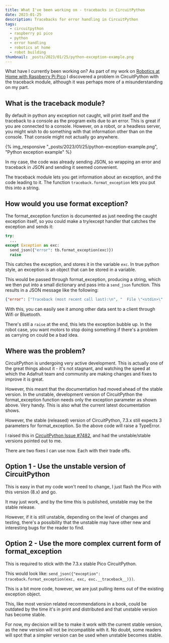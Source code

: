 ```yaml
---
title: What I've been working on - tracebacks in CircuitPython
date: 2023-01-25
description: Tracebacks for error handling in CircuitPython
tags:
  - circuitpython
  - raspberry pi pico
  - python
  - error handling
  - robotics at home
  - robot building
thumbnail: _posts/2023/01/25/python-exception-example.png
---
```

What have I currently been working on? As part of my work on [Robotics at Home with Raspberry Pi Pico](https://packt.link/5swS2) I discovered a problem in CircuitPython with the traceback module, although it was perhaps more of a misunderstanding on my part.

## What is the traceback module?

By default in python any exception not caught, will print itself and the traceback to a console as the program exits due to an error. This is great if you are connected to a console. However, on a robot, or a headless server, you might wish to do something with that information other than on the console. That console might not actually go anywhere.

{% img_responsive "_posts/2023/01/25/python-exception-example.png", "Python exception example" %}

In my case, the code was already sending JSON, so wrapping an error and traceback in JSON and sending it seemed convenient.

The traceback module lets you get information about an exception, and the code leading to it. The function `traceback.format_exception` lets you put this into a string.

## How would you use format exception?

The format_exception function is documented as just needing the caught exception itself, so you could make a try/except handler that catches the exception and sends it:

```python
try:
  ...
except Exception as exc:
  send_json({"error": tb.format_exception(exc)})
  raise
```

This catches the exception, and stores it in the variable `exc`.
In true python style, an exception is an object that can be stored in a variable.

This would be passed through format_exception, producing a string, which we then put into a small dictionary and pass into a `send_json` function. This results in a JSON message like the following:

```json
{"error": ["Traceback (most recent call last):\n", "  File \"<stdin>\", line 2, in <module>\n", "ZeroDivisionError: division by zero\n"]}
```

With this, you can easily see it among other data sent to a client through Wifi or Bluetooth.

There's still a `raise` at the end, this lets the exception bubble up.
In the robot case, you want motors to stop doing something if there's a problem as carrying on could be a bad idea.

## Where was the problem?

CircuitPython is undergoing very active development.
This is actually one of the great things about it - it's not stagnant, and watching the speed at which the Adafruit team and community are making changes and fixes to improve it is great.

However, this meant that the documentation had moved ahead of the stable version. In the unstable, development version of CircuitPython the format_exception function needs only the exception parameter as shown above. Very handy. This is also what the current latest documentation shows.

However, the stable (released) version of CircuitPython, 7.3.x still expects 3 parameters for format_exception.
So the above code will raise a TypeError.

I raised this in [CircuitPython Issue #7482](https://github.com/adafruit/circuitpython/issues/7482), and had the unstable/stable versions pointed out to me.

There are two fixes I can use now. Each with their trade offs.

## Option 1 - Use the unstable version of CircuitPython

This is easy in that my code won't need to change, I just flash the Pico with this version (8.x) and go.

It may just work, and by the time this is published, unstable may be the stable release.

However, if it is still unstable, depending on the level of changes and testing, there's a possibility that the unstable may have other new and interesting bugs for the reader to find.

## Option 2 - Use the more complex current form of format_exception

This is required to stick with the 7.3.x stable Pico CircuitPython.

This would look like:
`send_json({"exception": traceback.format_exception(exc, exc, exc.__traceback__)})`.

This is a bit more code, however, we are just pulling items out of the existing exception object.

This, like most version related recommendations in a book, could be outdated by the time it's in print and distributed and that unstable version has become stable.

For now, my decision will be to make it work with the current stable version, as the new version will not be incompatible with it. No doubt, some readers will spot that a simpler version can be used when unstable becomes stable.
